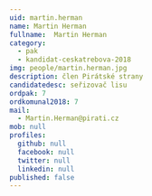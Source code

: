 ```yaml
---
uid: martin.herman
name: Martin Herman
fullname:  Martin Herman
category:
  - pak
  - kandidat-ceskatrebova-2018
img: people/martin.herman.jpg
description: člen Pirátské strany
candidatedesc: seřizovač lisu
ordpak: 7
ordkomunal2018: 7
mail:
  - Martin.Herman@pirati.cz
mob: null
profiles:
  github: null
  facebook: null
  twitter: null
  linkedin: null
published: false
---
```

